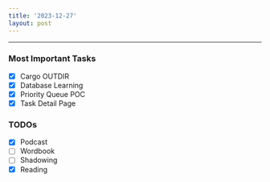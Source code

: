```yaml
---
title: '2023-12-27'
layout: post
---
```


---

### Most Important Tasks

- [x] Cargo OUTDIR
- [x] Database Learning
- [x] Priority Queue POC
- [x] Task Detail Page

### TODOs

- [x] Podcast
- [ ] Wordbook
- [ ] Shadowing
- [x] Reading
